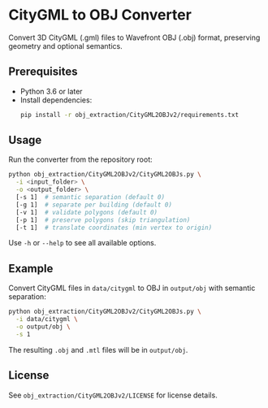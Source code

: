 # CityGML to OBJ Converter

Convert 3D CityGML (.gml) files to Wavefront OBJ (.obj) format, preserving geometry and optional semantics.

## Prerequisites
  - Python 3.6 or later
  - Install dependencies:
    ```bash
    pip install -r obj_extraction/CityGML2OBJv2/requirements.txt
    ```

## Usage
Run the converter from the repository root:
```bash
python obj_extraction/CityGML2OBJv2/CityGML2OBJs.py \
  -i <input_folder> \
  -o <output_folder> \
  [-s 1]  # semantic separation (default 0)
  [-g 1]  # separate per building (default 0)
  [-v 1]  # validate polygons (default 0)
  [-p 1]  # preserve polygons (skip triangulation)
  [-t 1]  # translate coordinates (min vertex to origin)
```
Use `-h` or `--help` to see all available options.

## Example
Convert CityGML files in `data/citygml` to OBJ in `output/obj` with semantic separation:
```bash
python obj_extraction/CityGML2OBJv2/CityGML2OBJs.py \
  -i data/citygml \
  -o output/obj \
  -s 1
```
The resulting `.obj` and `.mtl` files will be in `output/obj`.

## License
See `obj_extraction/CityGML2OBJv2/LICENSE` for license details.